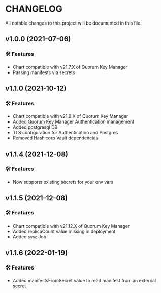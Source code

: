 # CHANGELOG

All notable changes to this project will be documented in this file.

## v1.0.0 (2021-07-06)

### 🛠 Features
 * Chart compatible with v21.7.X of Quorum Key Manager
 * Passing manifests via secrets

## v1.1.0 (2021-10-12)

### 🛠 Features
 * Chart compatible with v21.9.X of Quorum Key Manager
 * Added Quorum Key Manager Authentication management
 * Added postgresql DB
 * TLS configuration for Authentication and Postgres
 * Removed Hashicorp Vault dependencies

## v1.1.4 (2021-12-08)

### 🛠 Features
 * Now supports existing secrets for your env vars

## v1.1.5 (2021-12-08)

### 🛠 Features
 * Chart compatible with v21.12.X of Quorum Key Manager
 * Added replicaCount value missing in deployment
 * Added `sync` Job

## v1.1.6 (2022-01-19)

### 🛠 Features
 * Added manifestsFromSecret value to read manifest from an external secret
